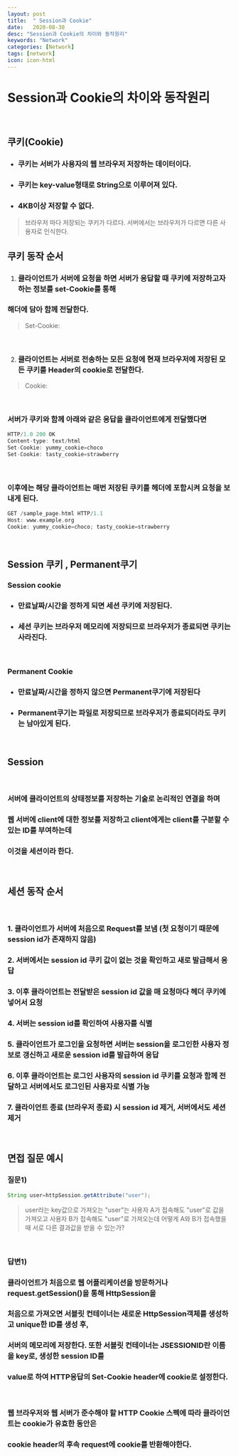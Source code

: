 ```yaml
---
layout: post
title:  " Session과 Cookie"
date:   2020-08-30
desc: "Session과 Cookie의 차이와 동작원리"
keywords: "Network"
categories: [Network]
tags: [network]
icon: icon-html
---
```


Session과 Cookie의 차이와 동작원리
=====

<br/>

## 쿠키(Cookie)
+ ### 쿠키는 서버가 사용자의 웹 브라우저 저장하는 데이터이다.
+ ### 쿠키는 key-value형태로 String으로 이루어져 있다.
+ ### 4KB이상 저장할 수 없다.

> 브라우저 마다 저장되는 쿠키가 다르다. 서버에서는 브라우저가 다르면 다른 사용자로 인식한다.

## 쿠키 동작 순서
1. ### 클라이언트가 서버에 요청을 하면 서버가 응답할 때 쿠키에 저장하고자 하는 정보를 set-Cookie를 통해
### 해더에 담아 함께 전달한다.
> Set-Cookie:<cookie-name><cookie-value>
<br/>

2. ### 클라이언트는 서버로 전송하는 모든 요청에 현재 브라우저에 저장된 모든 쿠키를 Header의 cookie로 전달한다.
> Cookie: <cookie-name><cookie-value>

<br/>

### 서버가 쿠키와 함께 아래와 같은 응답을 클라이언트에게 전달했다면
``` c
HTTP/1.0 200 OK
Content-type: text/html
Set-Cookie: yummy_cookie=choco
Set-Cookie: tasty_cookie=strawberry

```

<br/>

### 이후에는 해당 클라이언트는 매번 저장된 쿠키를 헤더에 포함시켜 요청을 보내게 된다.

``` c
GET /sample_page.html HTTP/1.1
Host: www.example.org
Cookie: yummy_cookie=choco; tasty_cookie=strawberry
```

<br/>

## Session 쿠키 , Permanent쿠기
### Session cookie
+ ### 만료날짜/시간을 정하게 되면 세션 쿠키에 저장된다.
+ ### 세션 쿠키는 브라우저 메모리에 저장되므로 브라우저가 종료되면 쿠키는 사라진다.

<br/>

### Permanent Cookie
+ ### 만료날짜/시간을 정하지 않으면 Permanent쿠기에 저장된다
+ ### Permanent쿠기는 파일로 저장되므로 브라우저가 종료되더라도 쿠키는 남아있게 된다.

<br/>

## Session

<br/>

### 서버에 클라이언트의 상태정보를 저장하는 기술로 논리적인 연결을 하며
### 웹 서버에 client에 대한 정보를 저장하고 client에게는 client를 구분할 수 있는 ID를 부여하는데
### 이것을 세션이라 한다.

<br/>

## 세션 동작 순서

<br/>

### 1. 클라이언트가 서버에 처음으로 Request를 보냄 (첫 요청이기 때문에 session id가 존재하지 않음)
### 2. 서버에서는 session id 쿠키 값이 없는 것을 확인하고 새로 발급해서 응답
### 3. 이후 클라이언트는 전달받은 session id 값을 매 요청마다 헤더 쿠키에 넣어서 요청
### 4. 서버는 session id를 확인하여 사용자를 식별
### 5. 클라이언트가 로그인을 요청하면 서버는 session을 로그인한 사용자 정보로 갱신하고 새로운 session id를 발급하여 응답
### 6. 이후 클라이언트는 로그인 사용자의 session id 쿠키를 요청과 함께 전달하고 서버에서도 로그인된 사용자로 식별 가능
### 7. 클라이언트 종료 (브라우저 종료) 시 session id 제거, 서버에서도 세션 제거

<br/>

## 면접 질문 예시
### 질문1)
``` java
String user=httpSession.getAttribute("user");
```
> user라는 key값으로 가져오는 "user"는 사용자 A가 접속해도 "user"로 값을 가져오고 사용자 B가 접속해도
> "user"로 가져오는데 어떻게 A와 B가 접속했을때 서로 다른 결과값을 받을 수 있는가?

<br/>

### 답변1)
### 클라이언트가 처음으로 웹 어플리케이션을 방문하거나 request.getSession()을 통해 HttpSession을
### 처음으로 가져오면 서블릿 컨테이너는 새로운 HttpSession객체를 생성하고 unique한 ID를 생성 후,
### 서버의 메모리에 저장한다. 또한 서블릿 컨테이너는 JSESSIONID란 이름을 key로, 생성한 session ID를
### value로 하여 HTTP응답의 Set-Cookie header에 cookie로 설정한다.

<br/>

### 웹 브라우저와 웹 서버가 준수해야 할 HTTP Cookie 스펙에 따라 클라이언트는 cookie가 유효한 동안은
### cookie header의 후속 request에 cookie를 반환해야한다.
